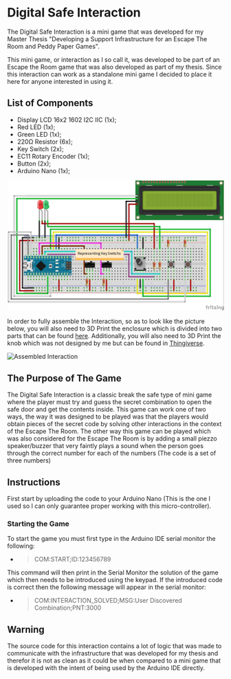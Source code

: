 # Digital Safe Interaction

The Digital Safe Interaction is a mini game that was developed for my Master Thesis "Developing a Support Infrastructure for an Escape The Room and Peddy Paper Games".

This mini game, or interaction as I so call it, was developed to be part of an Escape the Room game that was also developed as part of my thesis. Since this interaction can work as a standalone mini game I decided to place it here for anyone interested in using it.

## List of Components

- Display LCD 16x2 1602 I2C IIC (1x);
- Red LED (1x);
- Green LED (1x);
- 220Ω Resistor (6x);
- Key Switch (2x);
- EC11 Rotary Encoder (1x);
- Button (2x);
- Arduino Nano (1x);

![Wiring Diagram](images/WiringDiagram.jpg)

In order to fully assemble the Interaction, so as to look like the picture below, you will also need to 3D Print the enclosure which is divided into two parts that can be found [here](enclosure/). Additionally, you will also need to 3D Print the knob which was not designed by me but can be found in [Thingiverse](https://www.thingiverse.com/thing:2970774/files).

![Assembled Interaction](images/AssembledInteraction.jpg)

## The Purpose of The Game

The Digital Safe Interaction is a classic break the safe type of mini game where the player must try and guess the secret combination to open the safe door and get the contents inside. This game can work one of two ways, the way it was designed to be played was that the players would obtain pieces of the secret code by solving other interactions in the context of the Escape The Room. The other way this game can be played which was also considered for the Escape The Room is by adding a small piezzo speaker/buzzer that very faintly plays a sound when the person goes through the correct number for each of the numbers (The code is a set of three numbers)

## Instructions

First start by uploading the code to your Arduino Nano (This is the one I used so I can only guarantee proper working with this micro-controller).

### Starting the Game

To start the game you must first type in the Arduino IDE serial monitor the following:

- > COM:START;ID:123456789

This command will then print in the Serial Monitor the solution of the game which then needs to be introduced using the keypad. If the introduced code is correct then the following message will appear in the serial monitor:

- > COM:INTERACTION_SOLVED;MSG:User Discovered Combination;PNT:3000

## Warning

The source code for this interaction contains a lot of logic that was made to communicate with the infrastructure that was developed for my thesis and therefor it is not as clean as it could be when compared to a mini game that is developed with the intent of being used by the Arduino IDE directly.